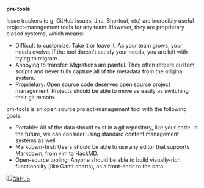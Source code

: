 **pm-tools**

Issue trackers (e.g. GitHub issues, Jira, Shortcut, etc) are incredibly useful project-management tools for any team. However, they are proprietary closed systems, which means:

- Difficult to customize: Take it or leave it. As your team grows, your needs evolve. If the tool doesn't satisfy your needs, you are left with trying to migrate.
- Annoying to transfer: Migrations are painful. They often require custom scripts and never fully capture all of the metadata from the original system.
- Proprietary: Open source code deserves open source project management. Projects should be able to move as easily as switching their git remote.

pm-tools is an open source project-management tool with the following goals:

- Portable: All of the data should exist in a git repository, like your code. In the future, we can consider using standard content management systems as well.
- Markdown-first: Users should be able to use any editor that supports Markdown, from vim to HackMD.
- Open-source tooling: Anyone should be able to build visually-rich functionality (like Gantt charts), as a front-ends to the data.

[![code](/img/ico/code.png)GitHub](https://github.com/ryscheng/pm-tools)
